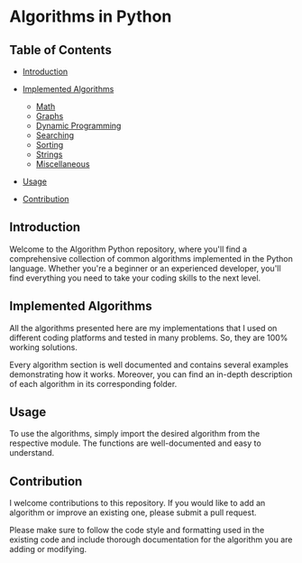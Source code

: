 # Algorithms in Python

## Table of Contents

-   [Introduction](#introduction)
-   [Implemented Algorithms](#implemented-algorithms)

    -   [Math](https://github.com/ironwolf-2000/Algorithms/tree/main/Math)
    -   [Graphs](https://github.com/ironwolf-2000/Algorithms/tree/main/Graphs)
    -   [Dynamic Programming](https://github.com/ironwolf-2000/Algorithms/tree/main/DynamicProgramming)
    -   [Searching](https://github.com/ironwolf-2000/Algorithms/tree/main/Searching)
    -   [Sorting](https://github.com/ironwolf-2000/Algorithms/tree/main/Sorting)
    -   [Strings](https://github.com/ironwolf-2000/Algorithms/tree/main/Strings)
    -   [Miscellaneous](https://github.com/ironwolf-2000/Algorithms/tree/main/Miscellaneous)

-   [Usage](#usage)
-   [Contribution](#contribution)

## Introduction

Welcome to the Algorithm Python repository, where you'll find a comprehensive collection of common algorithms implemented in the Python language. Whether you're a beginner or an experienced developer, you'll find everything you need to take your coding skills to the next level.

## Implemented Algorithms

All the algorithms presented here are my implementations that I used on different coding platforms and tested in many problems. So, they are 100% working solutions.

Every algorithm section is well documented and contains several examples demonstrating how it works. Moreover, you can find an in-depth description of each algorithm in its corresponding folder.

## Usage

To use the algorithms, simply import the desired algorithm from the respective module. The functions are well-documented and easy to understand.

## Contribution

I welcome contributions to this repository. If you would like to add an algorithm or improve an existing one, please submit a pull request.

Please make sure to follow the code style and formatting used in the existing code and include thorough documentation for the algorithm you are adding or modifying.
